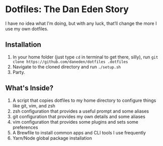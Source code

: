 # Dotfiles: The Dan Eden Story

I have no idea what I’m doing, but with any luck, that’ll change the more I use
my own dotfiles.

## Installation

1. In your home folder (just type `cd` in terminal to get there, silly), run
   `git clone https://github.com/daneden/dotfiles .dotfiles`
2. Navigate to the cloned directory and run `./setup.sh`
3. Party.

## What's Inside?

1. A script that copies dotfiles to my home directory to configure things like
   git, vim, and zsh
2. zsh configuration that provides a useful prompt and some aliases
3. git configuration that provides my own details and some aliases
4. vim configuration that provides some plugins and sets some preferences
5. A Brewfile to install common apps and CLI tools I use frequently
6. Yarn/Node global package installation

